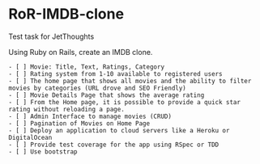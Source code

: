 # RoR-IMDB-clone
Test task for JetThoughts

Using Ruby on Rails, create an IMDB clone.

    - [ ] Movie: Title, Text, Ratings, Category
    - [ ] Rating system from 1-10 available to registered users
    - [ ] The home page that shows all movies and the ability to filter movies by categories (URL drove and SEO Friendly)
    - [ ] Movie Details Page that shows the average rating
    - [ ] From the Home page, it is possible to provide a quick star rating without reloading a page.
    - [ ] Admin Interface to manage movies (CRUD)
    - [ ] Pagination of Movies on Home Page
    - [ ] Deploy an application to cloud servers like a Heroku or DigitalOcean
    - [ ] Provide test coverage for the app using RSpec or TDD
    - [ ] Use bootstrap

